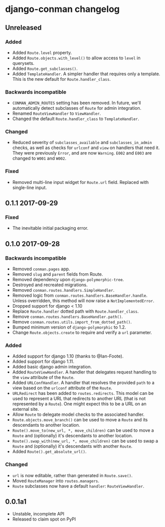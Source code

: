 # django-conman changelog

## Unreleased

### Added

- Added `Route.level` property.
- Added `Route.objects.with_level()` to allow access to `level` in querysets.
- Added `Route.get_subclasses()`.
- Added `TemplateHandler`. A simpler handler that requires only a template.
  This is the new default for `Route.handler_class`.

### Backwards incompatible

- `CONMAN_ADMIN_ROUTES` setting has been removed. In future, we'll
  automatically detect subclasses of `Route` for admin integration.
- Renamed `RouteViewHandler` to `ViewHandler`.
- Changed the default `Route.handler_class` to `TemplateHandler`.

### Changed

- Reduced severity of `subclasses_available` and `subclasses_in_admin` checks,
  as well as checks for `urlconf` and `view` on handlers that need it. They
  were previously `Error`, and are now `Warning`. `E002` and `E003` are changed
  to `W001` and `W002`.

### Fixed

- Removed multi-line input widget for `Route.url` field. Replaced with
  single-line input.


## 0.1.1 2017-09-29

### Fixed
- The inevitable initial packaging error.


## 0.1.0 2017-09-28

### Backwards incompatible

* Removed `conman.pages` app.
* Removed `slug` and `parent` fields from Route.
* Removed dependency upon `django-polymorphic-tree`.
* Destroyed and recreated migrations.
* Removed `conman.routes.handlers.SimpleHandler`.
* Removed logic from `conman.routes.handlers.BaseHandler.handle`. Unless
  overridden, this method will now raise a `NotImplementedError`.
* Dropped support for django < 1.10
* Replace `Route.handler` dotted path with `Route.handler_class`.
* Remove `conman.routes.handlers.BaseHandler.path()`.
* Remove `conman.routes.utils.import_from_dotted_path()`.
* Bumped minimum version of `django-polymorphic` to 1.2.
* Change `Route.objects.create` to require and verify a `url` parameter.

### Added

* Added support for django 1.10 (thanks to @Ian-Foote).
* Added support for django 1.11.
* Added basic django admin integration.
* Added `RouteViewHandler`. A handler that delegates request handling to the
  `view` attribute of the `Route`.
* Added `URLConfHandler`. A handler that resolves the provided `path` to a view
  based on the `urlconf` attribute of the `Route`.
* `URLRedirect` has been added to `routes.redirects`. This model can be used to
  represent a URL that redirects to another URL (that is not represented by a
  `Route`). One might expect this to be a URL on an external site.
* Allow `Route` to delegate model checks to the associated handler.
* `Route.objects.move_branch()` can be used to move a `Route` and its
  descendants to another location.
* `Route().move_to(new_url, *, move_children)` can be used to move a `Route`
  and (optionally) it's descendants to another location.
* `Route().swap_with(new_url, *, move_children)` can be used to swap a `Route`
  and (optionally) it's descendants with another `Route`.
* Added `Route().get_absolute_url()`.

### Changed

* `url` is now editable, rather than generated in `Route.save()`.
* Moved `RouteManager` into `routes.managers`.
* `Route` subclasses now have a default `handler`: `RouteViewHandler`.

## 0.0.1a1
* Unstable, incomplete API
* Released to claim spot on PyPI
